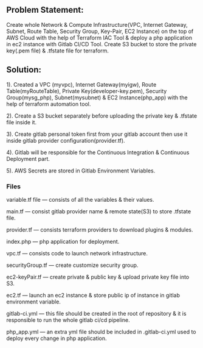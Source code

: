 ## Problem Statement:

Create whole Network & Compute Infrastructure(VPC, Internet Gateway, Subnet, Route Table, Security Group, Key-Pair, EC2 Instance) on the top of AWS Cloud with the help of Terraform IAC Tool & deploy a php application in ec2 instance with Gitlab CI/CD Tool. Create S3 bucket to store the private key(.pem file) & .tfstate file for terraform.

## Solution:

1). Created a VPC (myvpc), Internet Gateway(myigw), Route Table(myRouteTable), Private Key(developer-key.pem), Security Group(mysg_php), Subnet(mysubnet) & EC2 Instance(php_app)  with the help of terraform automation tool.


2). Create a S3 bucket separately before uploading the private key & .tfstate file inside it.

3). Create gitlab personal token first from your gitlab account then use it inside gitlab provider configuration(provider.tf).

4). Gitlab will be responsible for the Continuous Integration & Continuous Deployment part.

5). AWS Secrets are stored in Gitlab Environment Variables.


### Files

variable.tf file  — consists of all the variables & their values.

main.tf  —  consist gitlab provider name & remote state(S3) to store .tfstate file.

provider.tf  —  consists terraform providers to download plugins & modules.

index.php  —  php application for deployment.

vpc.tf  —  consists code to launch network infrastructure.

securityGroup.tf  — create customize security group.

ec2-keyPair.tf  —  create private & public key & upload private key file into S3.

ec2.tf  —  launch an ec2 instance & store public ip of instance in gitlab environment variable.

gitlab-ci.yml  —  this file should be created in the root of repository & it is responsible to run the whole gitlab ci/cd pipeline.

php_app.yml  —  an extra yml file should be included in .gitlab-ci.yml used to deploy every change in php application.


